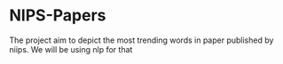 # NIPS-Papers

The project aim to depict the most trending words in paper published by niips. We will be using nlp for that
